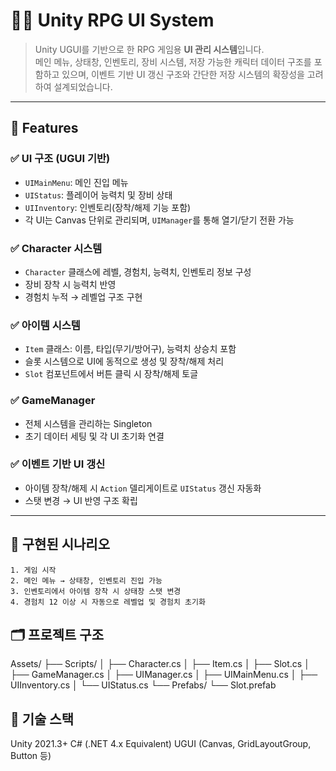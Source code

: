# 🧙‍♂️ Unity RPG UI System

> Unity UGUI를 기반으로 한 RPG 게임용 **UI 관리 시스템**입니다.  
> 메인 메뉴, 상태창, 인벤토리, 장비 시스템, 저장 가능한 캐릭터 데이터 구조를 포함하고 있으며, 이벤트 기반 UI 갱신 구조와 간단한 저장 시스템의 확장성을 고려하여 설계되었습니다.

---

## 📌 Features

### ✅ UI 구조 (UGUI 기반)
- `UIMainMenu`: 메인 진입 메뉴
- `UIStatus`: 플레이어 능력치 및 장비 상태
- `UIInventory`: 인벤토리(장착/해제 기능 포함)
- 각 UI는 Canvas 단위로 관리되며, `UIManager`를 통해 열기/닫기 전환 가능

### ✅ Character 시스템
- `Character` 클래스에 레벨, 경험치, 능력치, 인벤토리 정보 구성
- 장비 장착 시 능력치 반영
- 경험치 누적 → 레벨업 구조 구현

### ✅ 아이템 시스템
- `Item` 클래스: 이름, 타입(무기/방어구), 능력치 상승치 포함
- 슬롯 시스템으로 UI에 동적으로 생성 및 장착/해제 처리
- `Slot` 컴포넌트에서 버튼 클릭 시 장착/해제 토글

### ✅ GameManager
- 전체 시스템을 관리하는 Singleton
- 초기 데이터 세팅 및 각 UI 초기화 연결

### ✅ 이벤트 기반 UI 갱신
- 아이템 장착/해제 시 `Action` 델리게이트로 `UIStatus` 갱신 자동화
- 스탯 변경 → UI 반영 구조 확립

---

## 🧪 구현된 시나리오

```plaintext
1. 게임 시작
2. 메인 메뉴 → 상태창, 인벤토리 진입 가능
3. 인벤토리에서 아이템 장착 시 상태창 스탯 변경
4. 경험치 12 이상 시 자동으로 레벨업 및 경험치 초기화
```

## 🗂️ 프로젝트 구조
Assets/
├── Scripts/
│   ├── Character.cs
│   ├── Item.cs
│   ├── Slot.cs
│   ├── GameManager.cs
│   ├── UIManager.cs
│   ├── UIMainMenu.cs
│   ├── UIInventory.cs
│   └── UIStatus.cs
└── Prefabs/
    └── Slot.prefab

## 🧠 기술 스택
Unity 2021.3+
C# (.NET 4.x Equivalent)
UGUI (Canvas, GridLayoutGroup, Button 등)


